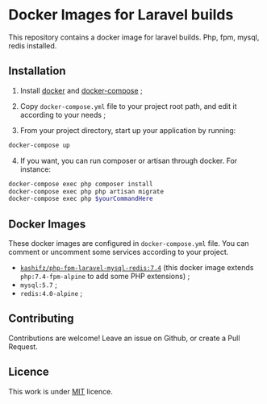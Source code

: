 # Docker Images for Laravel builds
This repository contains a docker image for laravel builds. Php, fpm, mysql, redis installed.


## Installation

1. Install [docker](https://docs.docker.com/engine/installation/) and [docker-compose](https://docs.docker.com/compose/install/) ;

2. Copy `docker-compose.yml` file to your project root path, and edit it according to your needs ;

3. From your project directory, start up your application by running:

```sh
docker-compose up
```
4. If you want, you can run composer or artisan through docker. For instance:

```sh
docker-compose exec php composer install
docker-compose exec php php artisan migrate
docker-compose exec php $yourCommandHere
```


## Docker Images

These docker images are configured in `docker-compose.yml` file.
You can comment or uncomment some services according to your project.

* [`kashifz/php-fpm-laravel-mysql-redis:7.4`](https://hub.docker.com/r/toblerone/laravel-php/) (this docker image extends `php:7.4-fpm-alpine` to add some PHP extensions) ;
* `mysql:5.7` ;
* `redis:4.0-alpine` ;

## Contributing

Contributions are welcome!
Leave an issue on Github, or create a Pull Request.


## Licence

This work is under [MIT](LICENCE) licence.
